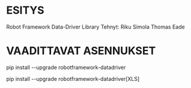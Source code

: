 # ESITYS
Robot Framework Data-Driver Library
Tehnyt:
    Riku Simola
    Thomas Eade

# VAADITTAVAT ASENNUKSET

pip install --upgrade robotframework-datadriver

pip install --upgrade robotframework-datadriver[XLS]


